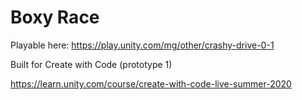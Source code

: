 # Boxy Race
Playable here:
https://play.unity.com/mg/other/crashy-drive-0-1

Built for Create with Code (prototype 1)

https://learn.unity.com/course/create-with-code-live-summer-2020
